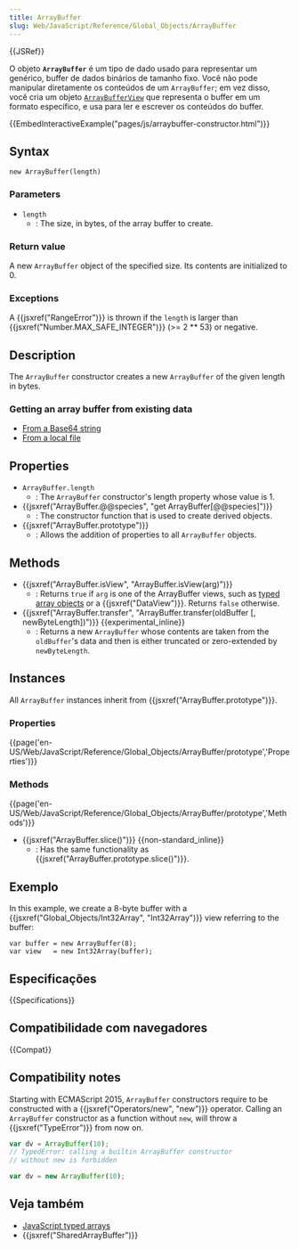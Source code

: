 ```yaml
---
title: ArrayBuffer
slug: Web/JavaScript/Reference/Global_Objects/ArrayBuffer
---
```


{{JSRef}}

O objeto **`ArrayBuffer`** é um tipo de dado usado para representar um genérico, buffer de dados binários de tamanho fixo. Você não pode manipular diretamente os conteúdos de um `ArrayBuffer`; em vez disso, você cria um objeto [`ArrayBufferView`](/pt-BR/JavaScript_typed_arrays/ArrayBufferView) que representa o buffer em um formato específico, e usa para ler e escrever os conteúdos do buffer.

{{EmbedInteractiveExample("pages/js/arraybuffer-constructor.html")}}

## Syntax

```
new ArrayBuffer(length)
```

### Parameters

- `length`
  - : The size, in bytes, of the array buffer to create.

### Return value

A new `ArrayBuffer` object of the specified size. Its contents are initialized to 0.

### Exceptions

A {{jsxref("RangeError")}} is thrown if the `length` is larger than {{jsxref("Number.MAX_SAFE_INTEGER")}} (>= 2 \*\* 53) or negative.

## Description

The `ArrayBuffer` constructor creates a new `ArrayBuffer` of the given length in bytes.

### Getting an array buffer from existing data

- [From a Base64 string](/pt-BR/docs/Web/API/WindowBase64/Base64_encoding_and_decoding#Appendix.3A_Decode_a_Base64_string_to_Uint8Array_or_ArrayBuffer)
- [From a local file](</pt-BR/docs/Web/API/FileReader#readAsArrayBuffer()>)

## Properties

- `ArrayBuffer.length`
  - : The `ArrayBuffer` constructor's length property whose value is 1.
- {{jsxref("ArrayBuffer.@@species", "get ArrayBuffer[@@species]")}}
  - : The constructor function that is used to create derived objects.
- {{jsxref("ArrayBuffer.prototype")}}
  - : Allows the addition of properties to all `ArrayBuffer` objects.

## Methods

- {{jsxref("ArrayBuffer.isView", "ArrayBuffer.isView(arg)")}}
  - : Returns `true` if `arg` is one of the ArrayBuffer views, such as [typed array objects](/pt-BR/docs/Web/JavaScript/Reference/Global_Objects/TypedArray) or a {{jsxref("DataView")}}. Returns `false` otherwise.
- {{jsxref("ArrayBuffer.transfer", "ArrayBuffer.transfer(oldBuffer [, newByteLength])")}} {{experimental_inline}}
  - : Returns a new `ArrayBuffer` whose contents are taken from the `oldBuffer`'s data and then is either truncated or zero-extended by `newByteLength`.

## Instances

All `ArrayBuffer` instances inherit from {{jsxref("ArrayBuffer.prototype")}}.

### Properties

{{page('en-US/Web/JavaScript/Reference/Global_Objects/ArrayBuffer/prototype','Properties')}}

### Methods

{{page('en-US/Web/JavaScript/Reference/Global_Objects/ArrayBuffer/prototype','Methods')}}

- {{jsxref("ArrayBuffer.slice()")}} {{non-standard_inline}}
  - : Has the same functionality as {{jsxref("ArrayBuffer.prototype.slice()")}}.

## Exemplo

In this example, we create a 8-byte buffer with a {{jsxref("Global_Objects/Int32Array", "Int32Array")}} view referring to the buffer:

```
var buffer = new ArrayBuffer(8);
var view   = new Int32Array(buffer);
```

## Especificações

{{Specifications}}

## Compatibilidade com navegadores

{{Compat}}

## Compatibility notes

Starting with ECMAScript 2015, `ArrayBuffer` constructors require to be constructed with a {{jsxref("Operators/new", "new")}} operator. Calling an `ArrayBuffer` constructor as a function without `new`, will throw a {{jsxref("TypeError")}} from now on.

```js example-bad
var dv = ArrayBuffer(10);
// TypedError: calling a builtin ArrayBuffer constructor
// without new is forbidden
```

```js example-good
var dv = new ArrayBuffer(10);
```

## Veja também

- [JavaScript typed arrays](/pt-BR/docs/Web/JavaScript/Typed_arrays)
- {{jsxref("SharedArrayBuffer")}}
